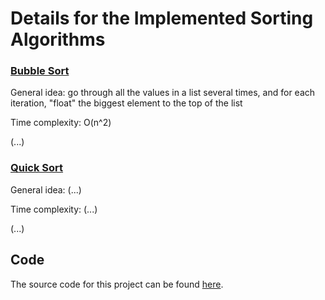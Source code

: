 # Details for the Implemented Sorting Algorithms

### [Bubble Sort](#bubble-sort)

General idea: go through all the values in a list several times, and for each iteration, "float" the biggest element to the top of the list

Time complexity: O(n^2)

(...)

### [Quick Sort](#quick-sort)

General idea: (...)

Time complexity: (...)

(...)

## Code

The source code for this project can be found [here](https://github.com/cdtpinto/sorting-algorithms-in-python).
